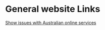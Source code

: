 # General website Links 

[Show issues with Australian online services](https://downdetector.com.au/)
